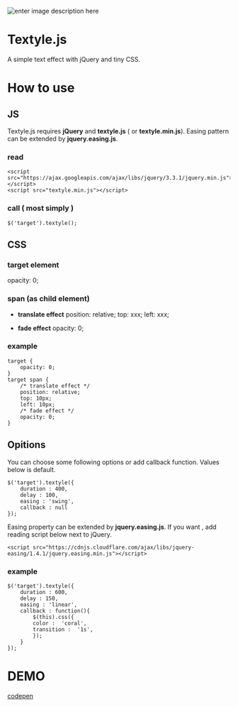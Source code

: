 ![enter image description here](https://user-images.githubusercontent.com/38127448/50680443-11477c80-104b-11e9-88a8-ec95cccd62af.gif)

# Textyle.js

A simple text effect with jQuery and tiny CSS.

# How to use

## JS

Textyle.js requires **jQuery** and **textyle.js** ( or **textyle.min.js**).
Easing pattern can be extended by **jquery.easing.js**.

### read

	<script src="https://ajax.googleapis.com/ajax/libs/jquery/3.3.1/jquery.min.js"></script>
	<script src="textyle.min.js"></script>
	
### call ( most simply )

	$('target').textyle();

## CSS

 ### target element

 opacity: 0;

### span (as child element)

 - **translate effect**
		position: relative;
		top: xxx;
		left: xxx;
    	
 - **fade effect**
		opacity: 0;

### example
    target {
    	opacity: 0;
    }
    target span {
    	/* translate effect */
    	position: relative;
    	top: 10px;
    	left: 10px;
    	/* fade effect */
    	opacity: 0;
    }

## Opitions

You can choose some following options or add callback function.
Values below is default.

	$('target').textyle({
		duration : 400,
		delay : 100,
		easing : 'swing',
		callback : null
	});

Easing property can be extended by **jquery.easing.js**.
If you want , add reading script below next to jQuery.

	<script src="https://cdnjs.cloudflare.com/ajax/libs/jquery-easing/1.4.1/jquery.easing.min.js"></script>


### example

    $('target').textyle({
    	duration : 600,
    	delay : 150,
    	easing : 'linear',
    	callback : function(){
	   		$(this).css({
	   		color :  'coral',
	   		transition :  '1s',
	   		});
    	}
    });

# DEMO

 [codepen](https://codepen.io/mycreatesite/pen/vvpmgy)